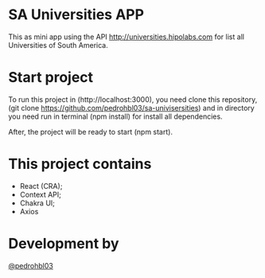 # SA Universities APP

This as mini app using the API http://universities.hipolabs.com for list all Universities of South America.


# Start project

To run this project in (http://localhost:3000), you need clone this repository, (git clone https://github.com/pedrohbl03/sa-univisersities) and in directory you need run in terminal (npm install) for install all dependencies. 


After, the project will be ready to start (npm start).

# This project contains

- React (CRA);
- Context API;
- Chakra UI;
- Axios

# Development by

[@pedrohbl03](https://github.com/pedrohbl03)
